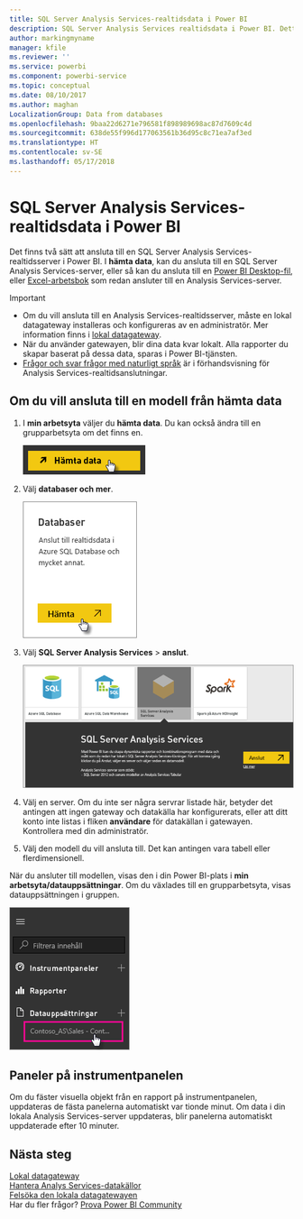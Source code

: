 ```yaml
---
title: SQL Server Analysis Services-realtidsdata i Power BI
description: SQL Server Analysis Services realtidsdata i Power BI. Detta görs via en datakälla som har konfigurerats för en företagsgateway.
author: markingmyname
manager: kfile
ms.reviewer: ''
ms.service: powerbi
ms.component: powerbi-service
ms.topic: conceptual
ms.date: 08/10/2017
ms.author: maghan
LocalizationGroup: Data from databases
ms.openlocfilehash: 9baa22d6271e796581f898989698ac87d7609c4d
ms.sourcegitcommit: 638de55f996d177063561b36d95c8c71ea7af3ed
ms.translationtype: HT
ms.contentlocale: sv-SE
ms.lasthandoff: 05/17/2018
---
```

# <a name="sql-server-analysis-services-live-data-in-power-bi"></a>SQL Server Analysis Services-realtidsdata i Power BI
Det finns två sätt att ansluta till en SQL Server Analysis Services-realtidsserver i Power BI. I **hämta data**, kan du ansluta till en SQL Server Analysis Services-server, eller så kan du ansluta till en [Power BI Desktop-fil](service-desktop-files.md), eller [Excel-arbetsbok](service-excel-workbook-files.md) som redan ansluter till en Analysis Services-server.

 >[!IMPORTANT]
 >* Om du vill ansluta till en Analysis Services-realtidsserver, måste en lokal datagateway installeras och konfigureras av en administratör. Mer information finns i [lokal datagateway](service-gateway-onprem.md).
 >* När du använder gatewayen, blir dina data kvar lokalt.  Alla rapporter du skapar baserat på dessa data, sparas i Power BI-tjänsten. 
 >* [Frågor och svar frågor med naturligt språk](service-q-and-a-direct-query.md) är i förhandsvisning för Analysis Services-realtidsanslutningar.

## <a name="to-connect-to-a-model-from-get-data"></a>Om du vill ansluta till en modell från hämta data
1. I **min arbetsyta** väljer du **hämta data**. Du kan också ändra till en grupparbetsyta om det finns en.
   
   ![](media/sql-server-analysis-services-tabular-data/connecttoas_getdatabutton.png)
2. Välj **databaser och mer**.
   
   ![](media/sql-server-analysis-services-tabular-data/connecttoas_getdata_1.png)
3. Välj **SQL Server Analysis Services** > **anslut**. 
   
   ![](media/sql-server-analysis-services-tabular-data/connecttoas_getdata_2.png)
4. Välj en server. Om du inte ser några servrar listade här, betyder det antingen att ingen gateway och datakälla har konfigurerats, eller att ditt konto inte listas i fliken **användare** för datakällan i gatewayen. Kontrollera med din administratör.
5. Välj den modell du vill ansluta till. Det kan antingen vara tabell eller flerdimensionell.

När du ansluter till modellen, visas den i din Power BI-plats i **min arbetsyta/datauppsättningar**. Om du växlades till en grupparbetsyta, visas datauppsättningen i gruppen.

![](media/sql-server-analysis-services-tabular-data/connecttoas_dataset_5.png)

## <a name="dashboard-tiles"></a>Paneler på instrumentpanelen
Om du fäster visuella objekt från en rapport på instrumentpanelen, uppdateras de fästa panelerna automatiskt var tionde minut. Om data i din lokala Analysis Services-server uppdateras, blir panelerna automatiskt uppdaterade efter 10 minuter.

## <a name="next-steps"></a>Nästa steg
[Lokal datagateway](service-gateway-onprem.md)  
[Hantera Analys Services-datakällor](service-gateway-enterprise-manage-ssas.md)  
[Felsöka den lokala datagatewayen](service-gateway-onprem-tshoot.md)  
Har du fler frågor? [Prova Power BI Community](http://community.powerbi.com/)

